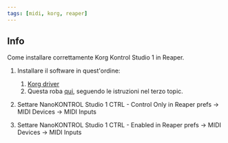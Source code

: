 ```yaml
---
tags: [midi, korg, reaper]
---
```

## Info

Come installare correttamente Korg Kontrol Studio 1 in Reaper.

1. Installare il software in quest'ordine:

	1. [Korg driver](https://www.korg.com/us/support/download/)
	2. Questa roba [qui](https://forums.cockos.com/showthread.php?p=2005577), seguendo le istruzioni nel terzo topic.

2. Settare NanoKONTROL Studio 1 CTRL - Control Only in Reaper prefs -> MIDI Devices -> MIDI Inputs 

4. Settare NanoKONTROL Studio 1 CTRL - Enabled in Reaper prefs -> MIDI Devices -> MIDI Inputs